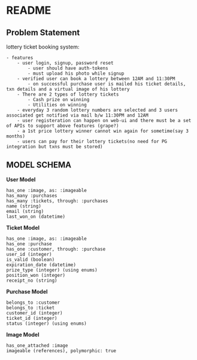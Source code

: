 # README

## Problem Statement
lottery ticket booking system:

    - features
        - user login, signup, password reset
            - user should have auth-tokens
            - must upload his photo while signup
        - verified user can book a lottery between 12AM and 11:30PM
            - on successful purchase user is mailed his ticket details, txn details and a virtual image of his lottery
        - There are 2 types of lottery tickets
            - Cash prize on winning
            - Utilities on winning
        - everyday 3 random lottery numbers are selected and 3 users associated get notified via mail b/w 11:30PM and 12AM
        - user registeration can happen on web-ui and there must be a set of APIs to support above features (grape?)
        - a 1st price lottery winner cannot win again for sometime(say 3 months)
        - users can pay for their lottery tickets(no need for PG integration but txns must be stored)
        

## MODEL SCHEMA
**User Model**

    has_one :image, as: :imageable
    has_many :purchases
    has_many :tickets, through: :purchases
    name (string)
    email (string)
    last_won_on (datetime)


**Ticket Model**

    has_one :image, as: :imageable
    has_one :purchase
    has_one :customer, through: :purchase
    user_id (integer)
    is_valid (boolean)
    expiration_date (datetime)
    prize_type (integer) (using enums)
    position_won (integer)
    receipt_no (string)


**Purchase Model**

    belongs_to :customer
    belongs_to :ticket
    customer_id (integer)
    ticket_id (integer)
    status (integer) (using enums)
    

**Image Model**

    has_one_attached :image
    imageable (references), polymorphic: true
